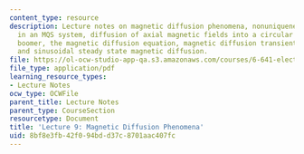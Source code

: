 ```yaml
---
content_type: resource
description: Lecture notes on magnetic diffusion phenomena, nonuniqueness of voltage
  in an MQS system, diffusion of axial magnetic fields into a circular tube, Edgerton's
  boomer, the magnetic diffusion equation, magnetic diffusion transient response,
  and sinusoidal steady state magnetic diffusion.
file: https://ol-ocw-studio-app-qa.s3.amazonaws.com/courses/6-641-electromagnetic-fields-forces-and-motion-spring-2009/8bf8e3fb42f094bdd37c8701aac407fc_MIT6_641s09_lec09.pdf
file_type: application/pdf
learning_resource_types:
- Lecture Notes
ocw_type: OCWFile
parent_title: Lecture Notes
parent_type: CourseSection
resourcetype: Document
title: 'Lecture 9: Magnetic Diffusion Phenomena'
uid: 8bf8e3fb-42f0-94bd-d37c-8701aac407fc
---
```

